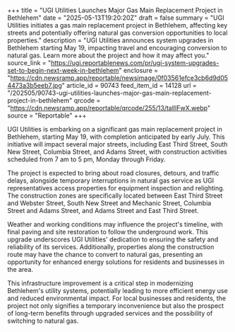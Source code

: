 +++
title = "UGI Utilities Launches Major Gas Main Replacement Project in Bethlehem"
date = "2025-05-13T19:20:20Z"
draft = false
summary = "UGI Utilities initiates a gas main replacement project in Bethlehem, affecting key streets and potentially offering natural gas conversion opportunities to local properties."
description = "UGI Utilities announces system upgrades in Bethlehem starting May 19, impacting travel and encouraging conversion to natural gas. Learn more about the project and how it may affect you."
source_link = "https://ugi.reportablenews.com/pr/ugi-system-upgrades-set-to-begin-next-week-in-bethlehem"
enclosure = "https://cdn.newsramp.app/reportable/newsimage/0f03561efce3cb6d9d054473a3b5eeb7.jpg"
article_id = 90743
feed_item_id = 14128
url = "/202505/90743-ugi-utilities-launches-major-gas-main-replacement-project-in-bethlehem"
qrcode = "https://cdn.newsramp.app/reportable/qrcode/255/13/tallIFwX.webp"
source = "Reportable"
+++

<p>UGI Utilities is embarking on a significant gas main replacement project in Bethlehem, starting May 19, with completion anticipated by early July. This initiative will impact several major streets, including East Third Street, South New Street, Columbia Street, and Adams Street, with construction activities scheduled from 7 am to 5 pm, Monday through Friday.</p><p>The project is expected to bring about road closures, detours, and traffic delays, alongside temporary interruptions in natural gas service as UGI representatives access properties for equipment inspection and relighting. The construction zones are specifically located between East Third Street and Webster Street, South New Street and Mechanic Street, Columbia Street and Adams Street, and Adams Street and East Third Street.</p><p>Weather and working conditions may influence the project's timeline, with final paving and site restoration to follow the underground work. This upgrade underscores UGI Utilities' dedication to ensuring the safety and reliability of its services. Additionally, properties along the construction route may have the chance to convert to natural gas, presenting an opportunity for enhanced energy solutions for residents and businesses in the area.</p><p>This infrastructure improvement is a critical step in modernizing Bethlehem's utility systems, potentially leading to more efficient energy use and reduced environmental impact. For local businesses and residents, the project not only signifies a temporary inconvenience but also the prospect of long-term benefits through upgraded services and the possibility of switching to natural gas.</p>